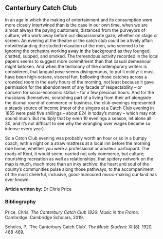 ## Canterbury Catch Club

In an age in which the making of entertainment and its consumption were more closely intertwined than is the case in our own time, when we are almost always the paying customers, distanced from the purveyors of culture, who work away before our dispassionate gaze, whether on stage or screen. An evening at the theatre or the catch club could be a lively affair: notwithstanding the studied relaxation of the men, who seemed to be ignoring the orchestra working away in the background as they lounged, chatted, supped, and smoked. The tremendous activity recorded in the local papers seems to suggest more commitment than that casual demeanour might betoken. And when the testimony of the contemporary writers is considered, that languid pose seems disingenuous, to put it mildly: it must have been high-octane, visceral fun, bellowing those catches across a crowded room in the early hours of the morning, not least because it gave permission for the abandonment of any facade of respectability – or concern for socio-economic status – for a few precious hours. And for the musicians themselves, scratching part of a living from their art alongside the diurnal round of commerce or business, the club evenings represented a steady source of income (most of the singers at a Catch Club evening in 1855 were paid five shillings – about £24 in today’s money –  which may not sound much. But multiply that by even 10 evenings a season, let alone all 30, and it’s not difficult to see why the wrangling over wages became so intense every year).

So a Catch Club evening was probably worth an hour or so in a bumpy coach, with a night on a straw mattress at a local inn before the morning ride home, whether you were a professional or amateur participant. The roads of Kent, it would seem, carried not only commerce, but culture; nourishing recreation as well as relationships, that spidery network on the map is much, much more than an inky archive: the heart and soul of the county’s communities pulse along those pathways, to the accompaniment of the most cheerful, inclusive, good-humoured music-making our land has ever known.

**Article written by:** Dr Chris Price

### Bibliography

Price, Chris. _The Canterbury Catch Club 1826: Music in the Frame_. Cambridge: Cambridge Scholars, 2019.

Scholes, P. 'The Canterbury Catch Club'. _The Music Student_: XII(8). 1920. 468-469.  
